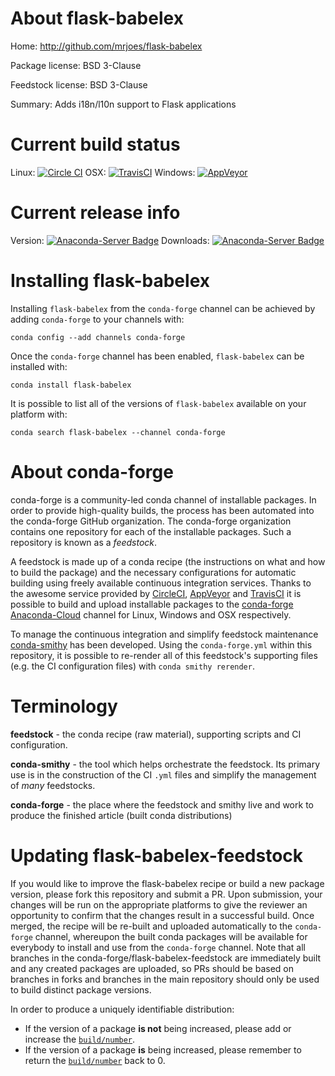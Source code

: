 About flask-babelex
===================

Home: http://github.com/mrjoes/flask-babelex

Package license: BSD 3-Clause

Feedstock license: BSD 3-Clause

Summary: Adds i18n/l10n support to Flask applications



Current build status
====================

Linux: [![Circle CI](https://circleci.com/gh/conda-forge/flask-babelex-feedstock.svg?style=shield)](https://circleci.com/gh/conda-forge/flask-babelex-feedstock)
OSX: [![TravisCI](https://travis-ci.org/conda-forge/flask-babelex-feedstock.svg?branch=master)](https://travis-ci.org/conda-forge/flask-babelex-feedstock)
Windows: [![AppVeyor](https://ci.appveyor.com/api/projects/status/github/conda-forge/flask-babelex-feedstock?svg=True)](https://ci.appveyor.com/project/conda-forge/flask-babelex-feedstock/branch/master)

Current release info
====================
Version: [![Anaconda-Server Badge](https://anaconda.org/conda-forge/flask-babelex/badges/version.svg)](https://anaconda.org/conda-forge/flask-babelex)
Downloads: [![Anaconda-Server Badge](https://anaconda.org/conda-forge/flask-babelex/badges/downloads.svg)](https://anaconda.org/conda-forge/flask-babelex)

Installing flask-babelex
========================

Installing `flask-babelex` from the `conda-forge` channel can be achieved by adding `conda-forge` to your channels with:

```
conda config --add channels conda-forge
```

Once the `conda-forge` channel has been enabled, `flask-babelex` can be installed with:

```
conda install flask-babelex
```

It is possible to list all of the versions of `flask-babelex` available on your platform with:

```
conda search flask-babelex --channel conda-forge
```


About conda-forge
=================

conda-forge is a community-led conda channel of installable packages.
In order to provide high-quality builds, the process has been automated into the
conda-forge GitHub organization. The conda-forge organization contains one repository
for each of the installable packages. Such a repository is known as a *feedstock*.

A feedstock is made up of a conda recipe (the instructions on what and how to build
the package) and the necessary configurations for automatic building using freely
available continuous integration services. Thanks to the awesome service provided by
[CircleCI](https://circleci.com/), [AppVeyor](http://www.appveyor.com/)
and [TravisCI](https://travis-ci.org/) it is possible to build and upload installable
packages to the [conda-forge](https://anaconda.org/conda-forge)
[Anaconda-Cloud](http://docs.anaconda.org/) channel for Linux, Windows and OSX respectively.

To manage the continuous integration and simplify feedstock maintenance
[conda-smithy](http://github.com/conda-forge/conda-smithy) has been developed.
Using the ``conda-forge.yml`` within this repository, it is possible to re-render all of
this feedstock's supporting files (e.g. the CI configuration files) with ``conda smithy rerender``.


Terminology
===========

**feedstock** - the conda recipe (raw material), supporting scripts and CI configuration.

**conda-smithy** - the tool which helps orchestrate the feedstock.
                   Its primary use is in the construction of the CI ``.yml`` files
                   and simplify the management of *many* feedstocks.

**conda-forge** - the place where the feedstock and smithy live and work to
                  produce the finished article (built conda distributions)


Updating flask-babelex-feedstock
================================

If you would like to improve the flask-babelex recipe or build a new
package version, please fork this repository and submit a PR. Upon submission,
your changes will be run on the appropriate platforms to give the reviewer an
opportunity to confirm that the changes result in a successful build. Once
merged, the recipe will be re-built and uploaded automatically to the
`conda-forge` channel, whereupon the built conda packages will be available for
everybody to install and use from the `conda-forge` channel.
Note that all branches in the conda-forge/flask-babelex-feedstock are
immediately built and any created packages are uploaded, so PRs should be based
on branches in forks and branches in the main repository should only be used to
build distinct package versions.

In order to produce a uniquely identifiable distribution:
 * If the version of a package **is not** being increased, please add or increase
   the [``build/number``](http://conda.pydata.org/docs/building/meta-yaml.html#build-number-and-string).
 * If the version of a package **is** being increased, please remember to return
   the [``build/number``](http://conda.pydata.org/docs/building/meta-yaml.html#build-number-and-string)
   back to 0.
